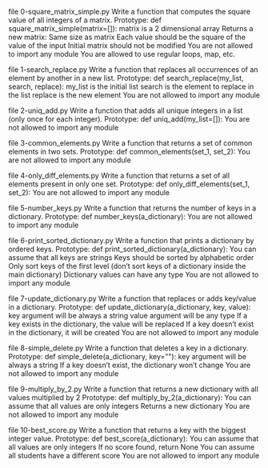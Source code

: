 file 0-square_matrix_simple.py Write a function that computes the square value of all integers of a matrix.
Prototype: def square_matrix_simple(matrix=[]):
matrix is a 2 dimensional array
Returns a new matrix:
Same size as matrix
Each value should be the square of the value of the input
Initial matrix should not be modified
You are not allowed to import any module
You are allowed to use regular loops, map, etc.

file 1-search_replace.py  Write a function that replaces all occurrences of an element by another in a new list.
Prototype: def search_replace(my_list, search, replace):
my_list is the initial list
search is the element to replace in the list
replace is the new element
You are not allowed to import any module

file 2-uniq_add.py  Write a function that adds all unique integers in a list (only once for each integer).
Prototype: def uniq_add(my_list=[]):
You are not allowed to import any module

file 3-common_elements.py Write a function that returns a set of common elements in two sets.
Prototype: def common_elements(set_1, set_2):
You are not allowed to import any module 

file 4-only_diff_elements.py Write a function that returns a set of all elements present in only one set.
Prototype: def only_diff_elements(set_1, set_2):
You are not allowed to import any module

file 5-number_keys.py Write a function that returns the number of keys in a dictionary.
Prototype: def number_keys(a_dictionary):
You are not allowed to import any module 

file 6-print_sorted_dictionary.py  Write a function that prints a dictionary by ordered keys.
Prototype: def print_sorted_dictionary(a_dictionary):
You can assume that all keys are strings
Keys should be sorted by alphabetic order
Only sort keys of the first level (don’t sort keys of a dictionary inside the main dictionary)
Dictionary values can have any type
You are not allowed to import any module

file 7-update_dictionary.py Write a function that replaces or adds key/value in a dictionary.
Prototype: def update_dictionary(a_dictionary, key, value):
key argument will be always a string
value argument will be any type
If a key exists in the dictionary, the value will be replaced
If a key doesn’t exist in the dictionary, it will be created
You are not allowed to import any module 

file 8-simple_delete.py Write a function that deletes a key in a dictionary.
Prototype: def simple_delete(a_dictionary, key=""):
key argument will be always a string
If a key doesn’t exist, the dictionary won’t change
You are not allowed to import any module 

file 9-multiply_by_2.py Write a function that returns a new dictionary with all values multiplied by 2
Prototype: def multiply_by_2(a_dictionary):
You can assume that all values are only integers
Returns a new dictionary
You are not allowed to import any module 

file 10-best_score.py Write a function that returns a key with the biggest integer value.
Prototype: def best_score(a_dictionary):
You can assume that all values are only integers
If no score found, return None
You can assume all students have a different score
You are not allowed to import any module

 
